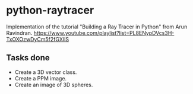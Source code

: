 # python-raytracer

Implementation of the tutorial "Building a Ray Tracer in Python" from Arun Ravindran. <https://www.youtube.com/playlist?list=PL8ENypDVcs3H-TxOXOzwDyCm5f2fGXlIS>

## Tasks done

- Create a 3D vector class.
- Create a PPM image.
- Create an image of 3D spheres.
